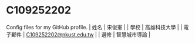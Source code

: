 # C109252202
Config files for my GitHub profile.
| 姓名        | 宋俊憲          |
| 學校        | 高雄科技大學          |
| 電子郵件    | C109252202@nkust.edu.tw          |
| 選修        | 智慧城市導論          |
